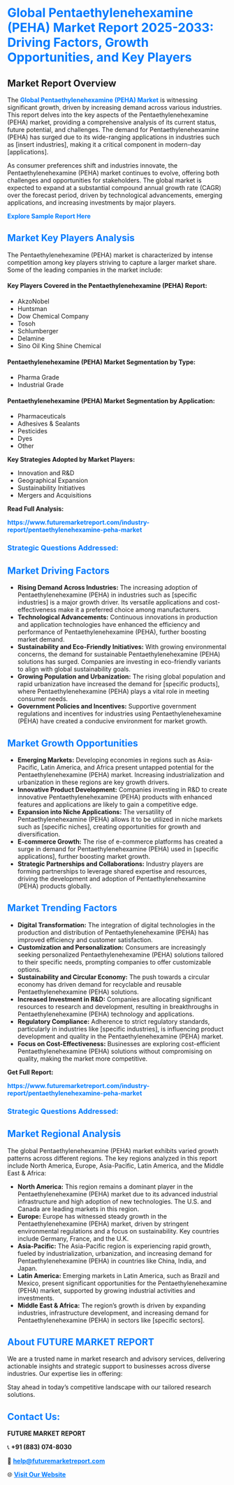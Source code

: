 <h1 style="color: #007BFF;">Global Pentaethylenehexamine (PEHA) Market Report 2025-2033: Driving Factors, Growth Opportunities, and Key Players</h1>

<section id="overview">
<h2>Market Report Overview</h2>
<p>The <a href="https://www.futuremarketreport.com/industry-report/pentaethylenehexamine-peha-market" style="color: #007BFF; text-decoration: none;"><strong>Global Pentaethylenehexamine (PEHA) Market</strong></a> is witnessing significant growth, driven by increasing demand across various industries. This report delves into the key aspects of the Pentaethylenehexamine (PEHA) market, providing a comprehensive analysis of its current status, future potential, and challenges. The demand for Pentaethylenehexamine (PEHA) has surged due to its wide-ranging applications in industries such as [insert industries], making it a critical component in modern-day [applications].</p>
<p>As consumer preferences shift and industries innovate, the Pentaethylenehexamine (PEHA) market continues to evolve, offering both challenges and opportunities for stakeholders. The global market is expected to expand at a substantial compound annual growth rate (CAGR) over the forecast period, driven by technological advancements, emerging applications, and increasing investments by major players.</p>
</section>

<section id="overview">
<p><a href="https://www.futuremarketreport.com/request-sample/reportId=90365" style="color: #007BFF; text-decoration: none;"><strong>Explore Sample Report Here</strong></a></p>
</section>

<section id="key-players">
<h2 style="color: #007BFF;">Market Key Players Analysis</h2>
<p>The Pentaethylenehexamine (PEHA) market is characterized by intense competition among key players striving to capture a larger market share. Some of the leading companies in the market include:</p>
<h4>Key Players Covered in the Pentaethylenehexamine (PEHA) Report:</h4>
<ul><li>AkzoNobel</li><li>Huntsman</li><li>Dow Chemical Company</li><li>Tosoh</li><li>Schlumberger</li><li>Delamine</li><li>Sino Oil King Shine Chemical</li></ul>
<h4>Pentaethylenehexamine (PEHA) Market Segmentation by Type:</h4>
<ul><li>Pharma Grade</li><li>Industrial Grade</li></ul>

<h4>Pentaethylenehexamine (PEHA) Market Segmentation by Application:</h4>
<ul><li>Pharmaceuticals</li><li>Adhesives &amp; Sealants</li><li>Pesticides</li><li>Dyes</li><li>Other</li></ul>
<p><strong>Key Strategies Adopted by Market Players:</strong></p>
<ul>
<li>Innovation and R&D</li>
<li>Geographical Expansion</li>
<li>Sustainability Initiatives</li>
<li>Mergers and Acquisitions</li>
</ul>
</section>

<section>
<p><strong>Read Full Analysis: </strong></p><a href="https://www.futuremarketreport.com/industry-report/pentaethylenehexamine-peha-market" style="color: #007BFF; text-decoration: none;"><strong>https://www.futuremarketreport.com/industry-report/pentaethylenehexamine-peha-market</strong></a>
<h3 style="color: #007BFF;">Strategic Questions Addressed:</h3>
</section>

<section id="driving-factors">
<h2 style="color: #007BFF;">Market Driving Factors</h2>
<ul>
<li><strong>Rising Demand Across Industries:</strong> The increasing adoption of Pentaethylenehexamine (PEHA) in industries such as [specific industries] is a major growth driver. Its versatile applications and cost-effectiveness make it a preferred choice among manufacturers.</li>
<li><strong>Technological Advancements:</strong> Continuous innovations in production and application technologies have enhanced the efficiency and performance of Pentaethylenehexamine (PEHA), further boosting market demand.</li>
<li><strong>Sustainability and Eco-Friendly Initiatives:</strong> With growing environmental concerns, the demand for sustainable Pentaethylenehexamine (PEHA) solutions has surged. Companies are investing in eco-friendly variants to align with global sustainability goals.</li>
<li><strong>Growing Population and Urbanization:</strong> The rising global population and rapid urbanization have increased the demand for [specific products], where Pentaethylenehexamine (PEHA) plays a vital role in meeting consumer needs.</li>
<li><strong>Government Policies and Incentives:</strong> Supportive government regulations and incentives for industries using Pentaethylenehexamine (PEHA) have created a conducive environment for market growth.</li>
</ul>
</section>

<section id="growth-opportunities">
<h2 style="color: #007BFF;">Market Growth Opportunities</h2>
<ul>
<li><strong>Emerging Markets:</strong> Developing economies in regions such as Asia-Pacific, Latin America, and Africa present untapped potential for the Pentaethylenehexamine (PEHA) market. Increasing industrialization and urbanization in these regions are key growth drivers.</li>
<li><strong>Innovative Product Development:</strong> Companies investing in R&D to create innovative Pentaethylenehexamine (PEHA) products with enhanced features and applications are likely to gain a competitive edge.</li>
<li><strong>Expansion into Niche Applications:</strong> The versatility of Pentaethylenehexamine (PEHA) allows it to be utilized in niche markets such as [specific niches], creating opportunities for growth and diversification.</li>
<li><strong>E-commerce Growth:</strong> The rise of e-commerce platforms has created a surge in demand for Pentaethylenehexamine (PEHA) used in [specific applications], further boosting market growth.</li>
<li><strong>Strategic Partnerships and Collaborations:</strong> Industry players are forming partnerships to leverage shared expertise and resources, driving the development and adoption of Pentaethylenehexamine (PEHA) products globally.</li>
</ul>
</section>

<section id="trending-factors">
<h2 style="color: #007BFF;">Market Trending Factors</h2>
<ul>
<li><strong>Digital Transformation:</strong> The integration of digital technologies in the production and distribution of Pentaethylenehexamine (PEHA) has improved efficiency and customer satisfaction.</li>
<li><strong>Customization and Personalization:</strong> Consumers are increasingly seeking personalized Pentaethylenehexamine (PEHA) solutions tailored to their specific needs, prompting companies to offer customizable options.</li>
<li><strong>Sustainability and Circular Economy:</strong> The push towards a circular economy has driven demand for recyclable and reusable Pentaethylenehexamine (PEHA) solutions.</li>
<li><strong>Increased Investment in R&D:</strong> Companies are allocating significant resources to research and development, resulting in breakthroughs in Pentaethylenehexamine (PEHA) technology and applications.</li>
<li><strong>Regulatory Compliance:</strong> Adherence to strict regulatory standards, particularly in industries like [specific industries], is influencing product development and quality in the Pentaethylenehexamine (PEHA) market.</li>
<li><strong>Focus on Cost-Effectiveness:</strong> Businesses are exploring cost-efficient Pentaethylenehexamine (PEHA) solutions without compromising on quality, making the market more competitive.</li>
</ul>
</section>

<section>
<p><strong>Get Full Report: </strong></p><a href="https://www.futuremarketreport.com/industry-report/pentaethylenehexamine-peha-market" style="color: #007BFF; text-decoration: none;"><strong>https://www.futuremarketreport.com/industry-report/pentaethylenehexamine-peha-market</strong></a>
<h3 style="color: #007BFF;">Strategic Questions Addressed:</h3>
</section>


<section id="regional-analysis">
<h2 style="color: #007BFF;">Market Regional Analysis</h2>
<p>The global Pentaethylenehexamine (PEHA) market exhibits varied growth patterns across different regions. The key regions analyzed in this report include North America, Europe, Asia-Pacific, Latin America, and the Middle East & Africa:</p>
<ul>
<li><strong>North America:</strong> This region remains a dominant player in the Pentaethylenehexamine (PEHA) market due to its advanced industrial infrastructure and high adoption of new technologies. The U.S. and Canada are leading markets in this region.</li>
<li><strong>Europe:</strong> Europe has witnessed steady growth in the Pentaethylenehexamine (PEHA) market, driven by stringent environmental regulations and a focus on sustainability. Key countries include Germany, France, and the U.K.</li>
<li><strong>Asia-Pacific:</strong> The Asia-Pacific region is experiencing rapid growth, fueled by industrialization, urbanization, and increasing demand for Pentaethylenehexamine (PEHA) in countries like China, India, and Japan.</li>
<li><strong>Latin America:</strong> Emerging markets in Latin America, such as Brazil and Mexico, present significant opportunities for the Pentaethylenehexamine (PEHA) market, supported by growing industrial activities and investments.</li>
<li><strong>Middle East & Africa:</strong> The region’s growth is driven by expanding industries, infrastructure development, and increasing demand for Pentaethylenehexamine (PEHA) in sectors like [specific sectors].</li>
</ul>
</section>

<footer>
<h2 style="color: #007BFF;">About FUTURE MARKET REPORT</h2>
<p>We are a trusted name in market research and advisory services, delivering actionable insights and strategic support to businesses across diverse industries. Our expertise lies in offering:</p>

<p>Stay ahead in today’s competitive landscape with our tailored research solutions.</p>

<h2 style="color: #007BFF;">Contact Us:</h2>
<p><strong>FUTURE MARKET REPORT</strong></p>
<p>📞 <strong>+91 (883) 074-8030</strong></p>
<p>📧 <strong><a href="mailto:help@futuremarketreport.com" style="color: #007BFF;">help@futuremarketreport.com</a></strong></p>
<p>🌐 <strong><a href="https://www.futuremarketreport.com/" style="color: #007BFF;">Visit Our Website</a></strong></p>
</footer>